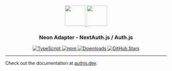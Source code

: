 <p align="center">
  <br/>
  <a href="https://authjs.dev" target="_blank">
    <img height="64px" src="https://authjs.dev/img/logo-sm.png" />
  </a>
  <a href="https://neon.tech/" target="_blank">
    <img height="64px" src="https://neon.tech/brand/neon-logo-dark-color.svg" />
  </a>
  <h3 align="center"><b>Neon Adapter</b> - NextAuth.js / Auth.js</a></h3>
  <p align="center" style="align: center;">
    <a href="https://npm.im/@auth/neon-adapter">
      <img src="https://img.shields.io/badge/TypeScript-blue?style=flat-square" alt="TypeScript" />
    </a>
    <a href="https://npm.im/@auth/neon-adapter">
      <img alt="npm" src="https://img.shields.io/npm/v/@auth/neon-adapter?color=green&label=@auth/neon-adapter&style=flat-square">
    </a>
    <a href="https://www.npmtrends.com/@auth/neon-adapter">
      <img src="https://img.shields.io/npm/dm/@auth/neon-adapter?label=%20downloads&style=flat-square" alt="Downloads" />
    </a>
    <a href="https://github.com/nextauthjs/next-auth/stargazers">
      <img src="https://img.shields.io/github/stars/nextauthjs/next-auth?style=flat-square" alt="GitHub Stars" />
    </a>
  </p>
</p>

---

Check out the documentation at [authjs.dev](https://authjs.dev/reference/adapter/pg).
